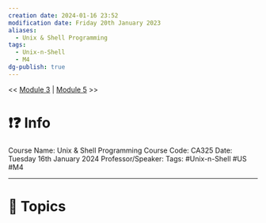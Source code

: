 ```yaml
---
creation date: 2024-01-16 23:52
modification date: Friday 20th January 2023
aliases:
  - Unix & Shell Programming
tags:
  - Unix-n-Shell
  - M4
dg-publish: true
---
```


<< [Module 3](Sem_6/Unix_&_Shell_Programming/Notes/Module_3.md.md)  | [Module 5](Sem_6/Unix_&_Shell_Programming/Notes/Module_5.md.md) >>

# ❗❓ Info
Course Name: Unix & Shell Programming
Course Code: CA325
Date: Tuesday 16th January 2024
Professor/Speaker: 
Tags: #Unix-n-Shell #US #M4

---
# 📃 Topics